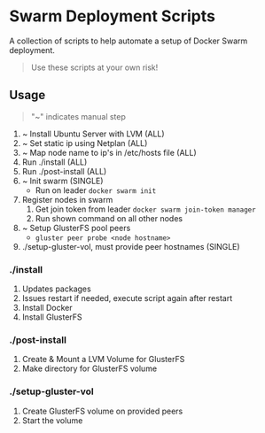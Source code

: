 # Swarm Deployment Scripts
A collection of scripts to help automate a setup of Docker Swarm deployment.

> Use these scripts at your own risk!

## Usage

> "~" indicates manual step

1. ~ Install Ubuntu Server with LVM (ALL)
2. ~ Set static ip using Netplan (ALL)
3. ~ Map node name to ip's in /etc/hosts file (ALL)
4. Run ./install (ALL)
5. Run ./post-install (ALL)
6. ~ Init swarm (SINGLE)
   - Run on leader `docker swarm init`
7. Register nodes in swarm
   1. Get join token from leader `docker swarm join-token manager`
   2. Run shown command on all other nodes
8. ~ Setup GlusterFS pool peers
   - `gluster peer probe <node hostname>`
9.  ./setup-gluster-vol, must provide peer hostnames (SINGLE)

### ./install
1. Updates packages
2. Issues restart if needed, execute script again after restart
3. Install Docker
4. Install GlusterFS

### ./post-install
1. Create & Mount a LVM Volume for GlusterFS
2. Make directory for GlusterFS volume

### ./setup-gluster-vol
1. Create GlusterFS volume on provided peers
2. Start the volume

